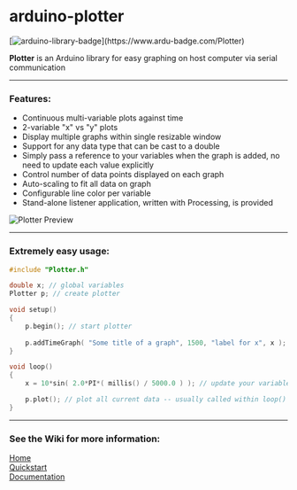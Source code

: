# arduino-plotter

[![arduino-library-badge](https://www.ardu-badge.com/badge/Plotter.svg?)](https://www.ardu-badge.com/Plotter)

**Plotter** is an Arduino library for easy graphing on host computer via serial communication

---

### Features:
- Continuous multi-variable plots against time
- 2-variable "x" vs "y" plots
- Display multiple graphs within single resizable window
- Support for any data type that can be cast to a double
- Simply pass a reference to your variables when the graph is added, no need to update each value explicitly
- Control number of data points displayed on each graph
- Auto-scaling to fit all data on graph
- Configurable line color per variable
- Stand-alone listener application, written with Processing, is provided

![Plotter Preview](https://www.dropbox.com/s/2mtg5ig7lyrrffi/plotter_preview.gif?raw=1)

---

### Extremely easy usage:
```c++
#include "Plotter.h"

double x; // global variables
Plotter p; // create plotter

void setup()
{
    p.begin(); // start plotter
  
    p.addTimeGraph( "Some title of a graph", 1500, "label for x", x ); // add any graphs you want
}

void loop()
{
    x = 10*sin( 2.0*PI*( millis() / 5000.0 ) ); // update your variables like usual

    p.plot(); // plot all current data -- usually called within loop()
}
```

---

### See the Wiki for more information:
[Home](https://github.com/devinaconley/arduino-plotter/wiki)  
[Quickstart](https://github.com/devinaconley/arduino-plotter/wiki/Installation-and-Quickstart)    
[Documentation](https://github.com/devinaconley/arduino-plotter/wiki/Documentation)  
